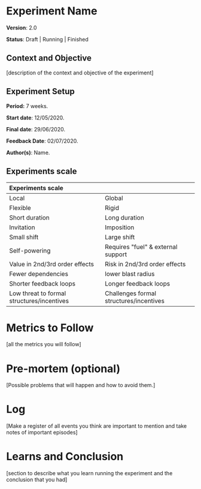 # Experiment Name
**Version**: 2.0

**Status**: Draft | Running | Finished

## Context and Objective
[description of the context and objective of the experiment]

## Experiment Setup
**Period:** 7 weeks.

**Start date**: 12/05/2020.

**Final date**: 29/06/2020.

**Feedback Date**: 02/07/2020.

**Author(s)**: Name.

## Experiments scale

|Experiments scale| |
|:----|:----|
|Local|Global|
|Flexible|Rigid|
|Short duration|Long duration|
|Invitation|Imposition|
|Small shift|Large shift|
|Self-powering|Requires "fuel" & external support|
|Value in 2nd/3rd order effects|Risk in 2nd/3rd order effects|
|Fewer dependencies| lower blast radius|More dependencies| higher blast radius|
|Shorter feedback loops|Longer feedback loops|
|Low threat to formal structures/incentives|Challenges formal structures/incentives|

# Metrics to Follow
[all the metrics you will follow]

# Pre-mortem (optional)
[Possible problems that will happen and how to avoid them.]

# Log
[Make a register of all events you think are important to mention and take notes of important episodes]

# Learns and Conclusion
[section to describe what you learn running the experiment and the conclusion that you had]
